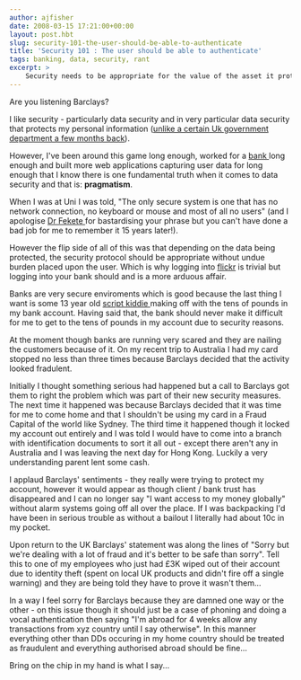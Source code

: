 ```yaml
---
author: ajfisher
date: 2008-03-15 17:21:00+00:00
layout: post.hbt
slug: security-101-the-user-should-be-able-to-authenticate
title: 'Security 101 : The user should be able to authenticate'
tags: banking, data, security, rant
excerpt: >
    Security needs to be appropriate for the value of the asset it protects.
---
```


Are you listening Barclays?

I like security - particularly data security and in very particular data security that protects my personal information ([unlike a certain Uk government department a few months back](http://technologytreason.blogspot.com/2007/11/why-was-data-being-passed-on-disc-and.html)).

However, I've been around this game long enough, worked for a [bank ](http://www.citibank.com/)long enough and built more web applications capturing user data for long enough that I know there is one fundamental truth when it comes to data security and that is: **pragmatism**.

When I was at Uni I was told, "The only secure system is one that has no network connection, no keyboard or mouse and most of all no users" (and I apologise [Dr Fekete ](http://www.it.usyd.edu.au/about/people/staff/fekete.shtml)for bastardising your phrase but you can't have done a bad job for me to remember it 15 years later!).

However the flip side of all of this was that depending on the data being protected, the security protocol should be appropriate without undue burden placed upon the user. Which is why logging into [flickr](http://www.flickr.com/) is trivial but logging into your bank should and is a more arduous affair.

Banks are very secure enviroments which is good because the last thing I want is some 13 year old [script kiddie ](http://en.wikipedia.org/wiki/Script_kiddie)making off with the tens of pounds in my bank account. Having said that, the bank should never make it difficult for me to get to the tens of pounds in my account due to security reasons.

At the moment though banks are running very scared and they are nailing the customers because of it. On my recent trip to Australia I had my card stopped no less than three times because Barclays decided that the activity looked fradulent.

Initially I thought something serious had happened but a call to Barclays got them to right the problem which was part of their new security measures. The next time it happened was because Barclays decided that it was time for me to come home and that I shouldn't be using my card in a Fraud Capital of the world like Sydney. The third time it happened though it locked my account out entirely and I was told I would have to come into a branch with identification documents to sort it all out - except there aren't any in Australia and I was leaving the next day for Hong Kong. Luckily a very understanding parent lent some cash.

I applaud Barclays' sentiments - they really were trying to protect my account, however it would appear as though client / bank trust has disappeared and I can no longer say "I want access to my money globally" without alarm systems going off all over the place. If I was backpacking I'd have been in serious trouble as without a bailout I literally had about 10c in my pocket.

Upon return to the UK Barclays' statement was along the lines of "Sorry but we're dealing with a lot of fraud and it's better to be safe than sorry". Tell this to one of my employees who just had £3K wiped out of their account due to identity theft (spent on local UK products and didn't fire off a single warning) and they are being told they have to prove it wasn't them...

In a way I feel sorry for Barclays because they are damned one way or the other - on this issue though it should just be a case of phoning and doing a vocal authentication then saying "I'm abroad for 4 weeks allow any transactions from xyz country until I say otherwise". In this manner everything other than DDs occuring in my home country should be treated as fraudulent and everything authorised abroad should be fine...

Bring on the chip in my hand is what I say...
